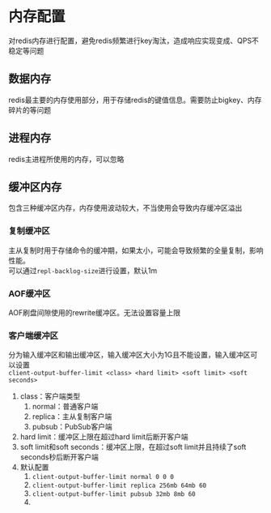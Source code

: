 # 内存配置
对redis内存进行配置，避免redis频繁进行key淘汰，造成响应实现变成、QPS不稳定等问题

## 数据内存
redis最主要的内存使用部分，用于存储redis的键值信息。需要防止bigkey、内存碎片的等问题

## 进程内存
redis主进程所使用的内存，可以忽略

## 缓冲区内存
包含三种缓冲区内存，内存使用波动较大，不当使用会导致内存缓冲区溢出

### 复制缓冲区
主从复制时用于存储命令的缓冲期，如果太小，可能会导致频繁的全量复制，影响性能。  
可以通过`repl-backlog-size`进行设置，默认1m

### AOF缓冲区
AOF刷盘间隙使用的rewrite缓冲区。无法设置容量上限

### 客户端缓冲区
分为输入缓冲区和输出缓冲区，输入缓冲区大小为1G且不能设置，输入缓冲区可以设置  
`client-output-buffer-limit <class> <hard limit> <soft limit> <soft seconds>`
1. class：客户端类型
   1. normal：普通客户端
   2. replica：主从复制客户端
   3. pubsub：PubSub客户端
2. hard limit：缓冲区上限在超过hard limit后断开客户端
3. soft limit和soft seconds：缓冲区上限，在超过soft limit并且持续了soft seconds秒后断开客户端
4. 默认配置
   1. `client-output-buffer-limit normal 0 0 0`
   2. `client-output-buffer-limit replica 256mb 64mb 60`
   3. `client-output-buffer-limit pubsub 32mb 8mb 60`
   4. 